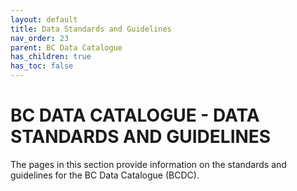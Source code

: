 ```yaml
---
layout: default
title: Data Standards and Guidelines
nav_order: 23
parent: BC Data Catalogue
has_children: true
has_toc: false
---
```


# BC DATA CATALOGUE - DATA STANDARDS AND GUIDELINES

The pages in this section provide information on the standards and guidelines for the BC Data Catalogue (BCDC).
